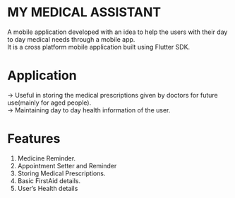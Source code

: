 # MY MEDICAL ASSISTANT

A mobile application developed with an idea to help the users with their day to day medical needs through a mobile app.   
It is a cross platform mobile application built using Flutter SDK.

# Application
-> Useful in storing the medical prescriptions given by doctors for future use(mainly for aged people).  
-> Maintaining day to day health information of the user.

# Features

 1. Medicine Reminder.
 2. Appointment Setter and Reminder
 3. Storing Medical Prescriptions.
 4. Basic FirstAid details.
 5. User’s Health details
